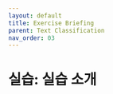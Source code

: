 ```yaml
---
layout: default
title: Exercise Briefing
parent: Text Classification
nav_order: 03
---
```


# 실습: 실습 소개

